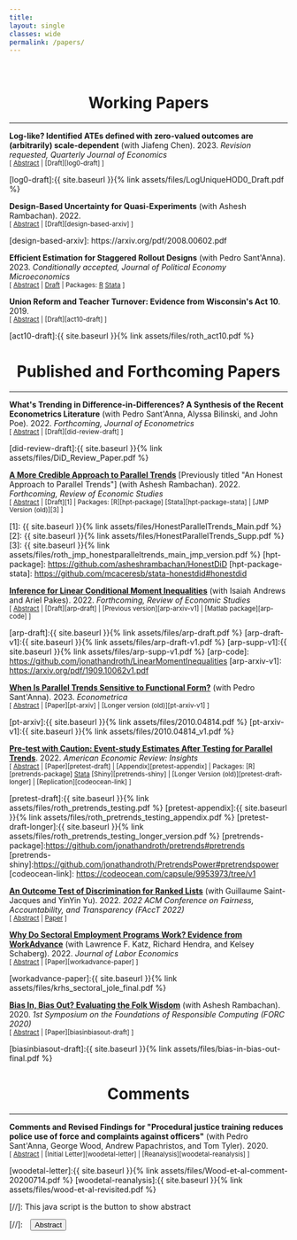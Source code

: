 ```yaml
---
title: 
layout: single
classes: wide
permalink: /papers/
---
```

<br/> 

<!-- Google Tag Manager (noscript) -->
<noscript><iframe src="https://www.googletagmanager.com/ns.html?id=GTM-PNS829G"
height="0" width="0" style="display:none;visibility:hidden"></iframe></noscript>
<!-- End Google Tag Manager (noscript) -->

# <center> Working Papers </center>
- - -

**Log-like? Identified ATEs defined with zero-valued outcomes are (arbitrarily) scale-dependent** (with Jiafeng Chen). 2023. *Revision requested, Quarterly Journal of Economics* <br/>
<small>[ <a href="#/" onclick="visib('log0')">Abstract</a> | [Draft][log0-draft] ] </small>

<div id="log0" style="display: none; text-align: justify; line-height: 1.2" ><small>
Economists frequently estimate average treatment effects (ATEs) for transformations of the outcome that are well-defined at zero but behave like log(y) when y is large (e.g., log(1+y), arcsinh(y)). We show that these ATEs depend arbitrarily on the units of the outcome, and thus should not be interpreted as percentage effects. In line with this result, we find that estimated treatment effects for arcsinh-transformed outcomes published in the American Economic Review change substantially when we multiply the units of the outcome by 100 (e.g., convert dollars to cents). To help delineate alternative approaches, we prove that when the outcome can equal zero, there is no parameter of the form E[g(Y(1),Y(0))] that is point-identified and unit-invariant. We conclude by discussing sensible alternative target parameters for settings with zero-valued outcomes that relax at least one of these requirements.
</small><br><br/></div>

[log0-draft]:{{ site.baseurl }}{% link assets/files/LogUniqueHOD0_Draft.pdf %}



**Design-Based Uncertainty for Quasi-Experiments** (with Ashesh Rambachan). 2022.<br/>
<small>[ <a href="#/" onclick="visib('design-based')">Abstract</a> | [Draft][design-based-arxiv] ] </small>

<div id="design-based" style="display: none; text-align: justify; line-height: 1.2" ><small>
This paper develops a design-based theory of uncertainty that is suitable for analyzing quasi-experimental settings, such as difference-in-differences (DiD). A key feature of our framework is that each unit has an idiosyncratic treatment probability that is unknown to the researcher and may be related to the potential outcomes. We derive formulas for the bias of common estimators (including DiD), and provide conditions under which they are unbiased for an intrepretable causal estimand (e.g., analogs to the ATE or ATT). We further show that when the finite population is large, conventional standard errors are valid but typically conservative estimates of the variance of the estimator over the randomization distribution. An interesting feature of our framework is that conventional standard errors tend to become more conservative when treatment probabilities vary across units. This conservativeness helps to (partially) mitigate the undercoverage of confidence intervals when the estimator is biased. Thus, for example, confidence intervals for the DiD estimator can have correct coverage for the average treatment effect on the treated even if the parallel trends assumption does not hold exactly. We show that these dynamics can be important in simulations calibrated to real labor-market data. Our results also have implications for the appropriate level to cluster standard errors, and for the analysis of linear covariate adjustment and instrumental variables.
</small><br><br/></div>
[design-based-arxiv]: https://arxiv.org/pdf/2008.00602.pdf



**Efficient Estimation for Staggered Rollout Designs** (with Pedro Sant'Anna). 2023.
*Conditionally accepted, Journal of Political Economy Microeconomics*
<br/>
<small>[ <a href="#/" onclick="visib('staggeredefficient')">Abstract</a> | [Draft][staggeredefficient-arxiv] | Packages: [R][staggeredefficient-package] [Stata][staggeredefficient-stata-package] ]</small>

<div id="staggeredefficient" style="display: none; text-align: justify; line-height: 1.2" ><small>
We study estimation of causal effects in staggered rollout designs, i.e. settings where there is staggered treatment adoption and the timing of treatment is as-good-as randomly assigned. We derive the most efficient estimator in a class of estimators that nests several popular generalized difference-in-differences methods. A feasible plug-in version of the efficient estimator is asymptotically unbiased with efficiency (weakly) dominating that of existing approaches. We provide both t-based and permutation-test-based methods for inference. In an application to a training program for police officers, confidence intervals for the proposed estimator are as much as eight times shorter than for existing approaches.
</small><br><br/></div>

[staggeredefficient-arxiv]: https://arxiv.org/pdf/2102.01291.pdf
[staggeredefficient-package]: https://github.com/jonathandroth/staggered
[staggeredefficient-stata-package]: https://github.com/mcaceresb/stata-staggered




**Union Reform and Teacher Turnover: Evidence from Wisconsin's Act 10**. 2019.
<br/>
<small>[ <a href="#/" onclick="visib('act10')">Abstract</a> | [Draft][act10-draft] ] </small>

<div id="act10" style="display: none; text-align: justify; line-height: 1.2" ><small>
This paper studies teacher attrition in Wisconsin following Act 10, a policy change which severely weakened teachers’ unions and capped wage growth for teachers. I document a sharp short-run increase in teacher turnover after the Act was passed, driven almost entirely by teachers over the minimum retirement age of 55, whose turnover rate doubled from 17 to 35 percent. Such teachers faced strong incentives to retire before the end of pre-existing collective bargaining agreements in order to secure collectively-bargained retirement benefits (e.g. healthcare), which no longer fell under the scope of collective bargaining after the Act. I find much more modest long-run increases in teacher turnover, consistent with previous estimates of labor supply elasticities. I then attempt to evaluate the effect of the wave of retirements following Act 10 on education quality using grade-level value-added metrics. I find suggestive evidence that student academic performance increased in grades with teachers who retired following the reform, and I obtain similar results when instrumenting for retirement using the pre-existing age distribution of teachers. Differences in value-added between retirees and their replacements can potentially explain some, but not all, of the observed academic improvements.
</small><br><br/></div>

[act10-draft]:{{ site.baseurl }}{% link assets/files/roth_act10.pdf %}


# <center> Published and Forthcoming Papers </center>
- - -

**What's Trending in Difference-in-Differences? A Synthesis of the Recent Econometrics Literature** (with Pedro Sant'Anna, Alyssa Bilinski, and John Poe). 2022. *Forthcoming, Journal of Econometrics*
<br/>
<small>[ <a href="#/" onclick="visib('did-review')">Abstract</a> | [Draft][did-review-draft] ] </small>

<div id="did-review" style="display: none; text-align: justify; line-height: 1.2" ><small>
This paper synthesizes recent advances in the econometrics of difference-in-differences (DiD) and provides concrete recommendations for practitioners. We begin by articulating a simple set of "canonical" assumptions under which the econometrics of DiD are well-understood. We then argue that recent advances in DiD methods can be broadly classified as relaxing some components of the canonical DiD setup, with a focus on (i) multiple periods and variation in treatment timing, (ii) potential violations of parallel trends, or (iii) alternative frameworks for inference. Our discussion highlights the different ways that the DiD literature has advanced beyond the canonical model, and helps to clarify when each of the papers will be relevant for empirical work. We conclude by discussing some promising areas for future research.
</small><br><br/></div>

[did-review-draft]:{{ site.baseurl }}{% link assets/files/DiD_Review_Paper.pdf %}


**[A More Credible Approach to Parallel Trends](https://academic.oup.com/restud/advance-article/doi/10.1093/restud/rdad018/7039335)** 
[Previously titled "An Honest Approach to Parallel Trends"] (with Ashesh Rambachan). 2022.
*Forthcoming, Review of Economic Studies*
<br/>
<small>[ <a href="#/" onclick="visib('hpt')">Abstract</a> | [Draft][1] | Packages: [R][hpt-package] [Stata][hpt-package-stata] | [JMP Version (old)][3] ] </small>

<div id="hpt" style="display: none; text-align: justify; line-height: 1.2" ><small>
This paper proposes tools for robust inference in difference-in-differences and event-study designs where the parallel trends assumption may be violated. Instead of requiring that parallel trends holds exactly, we impose restrictions on how different the post-treatment violations of parallel trends can be from the pre-treatment differences in trends ("pre-trends"). The causal parameter of interest is partially identified under these restrictions. We introduce two approaches that guarantee uniformly valid inference under the imposed restrictions, and we derive novel results showing that they have desirable power properties in our context. We illustrate how economic knowledge can inform the restrictions on the possible violations of parallel trends in two economic applications. We also highlight how our approach can be used to conduct sensitivity analyses showing what causal conclusions can be drawn under various restrictions on the possible violations of the parallel trends assumption.
</small><br><br/></div>

[1]: {{ site.baseurl }}{% link assets/files/HonestParallelTrends_Main.pdf %}
[2]: {{ site.baseurl }}{% link assets/files/HonestParallelTrends_Supp.pdf %}
[3]: {{ site.baseurl }}{% link assets/files/roth_jmp_honestparalleltrends_main_jmp_version.pdf %}
[hpt-package]: https://github.com/asheshrambachan/HonestDiD
[hpt-package-stata]: https://github.com/mcaceresb/stata-honestdid#honestdid


**[Inference for Linear Conditional Moment Inequalities](https://academic.oup.com/restud/advance-article/doi/10.1093/restud/rdad004/6994475)** (with Isaiah Andrews and Ariel Pakes). 2022.
*Forthcoming, Review of Economic Studies*
<br/>
<small>[ <a href="#/" onclick="visib('arp')">Abstract</a> | [Draft][arp-draft] |  [Previous version][arp-arxiv-v1] | [Matlab package][arp-code]    ] </small>

<div id="arp" style="display: none; text-align: justify; line-height: 1.2" ><small>
We show that moment inequalities in a wide variety of economic applications have a particular linear conditional structure. We use this structure to construct uniformly valid confidence sets that remain computationally tractable even in settings with nuisance parameters. We first introduce least favorable critical values which deliver non-conservative tests if all moments are binding. Next, we introduce a novel conditional inference approach which ensures a strong form of insensitivity to slack moments. Our recommended approach is a hybrid technique which combines desirable aspects of the least favorable and conditional methods. The hybrid approach performs well in simulations calibrated to Wollmann (2018), with favorable power and computational time comparisons relative to existing alternatives.
</small><br><br/></div>

[arp-draft]:{{ site.baseurl }}{% link assets/files/arp-draft.pdf %}
[arp-draft-v1]:{{ site.baseurl }}{% link assets/files/arp-draft-v1.pdf %}
[arp-supp-v1]:{{ site.baseurl }}{% link assets/files/arp-supp-v1.pdf %}
[arp-code]: https://github.com/jonathandroth/LinearMomentInequalities
[arp-arxiv-v1]: https://arxiv.org/pdf/1909.10062v1.pdf




**[When Is Parallel Trends Sensitive to Functional Form?](https://www.econometricsociety.org/publications/econometrica/2023/03/01/When-Is-Parallel-Trends-Sensitive-to-Functional-Form)** (with Pedro Sant'Anna). 2023.
*Econometrica*
<br/>
<small>[ <a href="#/" onclick="visib('ptinvariance')">Abstract</a> | [Paper][pt-arxiv] | [Longer version (old)][pt-arxiv-v1] ] </small>

<div id="ptinvariance" style="display: none; text-align: justify; line-height: 1.2" ><small>
This paper assesses when the validity of difference-in-differences depends on functional form. We provide a novel characterization: the parallel trends assumption holds under all strictly monotonic transformations of the outcome if and only if a stronger "parallel trends"-type condition holds for the cumulative distribution function of untreated potential outcomes. This condition for parallel trends to be insensitive to functional form is satisfied if and essentially only if the population can be partitioned into a subgroup for which treatment is effectively randomly assigned and a remaining subgroup for which the distribution of untreated potential outcomes is stable over time. These conditions have testable implications, and we introduce falsification tests for the null that parallel trends is insensitive to functional form.
</small><br><br/></div>

[pt-arxiv]:{{ site.baseurl }}{% link assets/files/2010.04814.pdf %}
[pt-arxiv-v1]:{{ site.baseurl }}{% link assets/files/2010.04814_v1.pdf %}



**[Pre-test with Caution: Event-study Estimates After Testing for Parallel Trends](https://pubs.aeaweb.org/doi/pdfplus/10.1257/aeri.20210236)**. 2022. *American Economic Review: Insights*
<br/>
<small>[ <a href="#/" onclick="visib('pretest')">Abstract</a> | [Paper][pretest-draft] | [Appendix][pretest-appendix] | Packages: [R][pretrends-package] [Stata](https://github.com/mcaceresb/stata-pretrends#pretrends) [Shiny][pretrends-shiny] | [Longer Version (old)][pretest-draft-longer] | [Replication][codeocean-link] ] </small>

<div id="pretest" style="display: none; text-align: justify; line-height: 1.2" ><small>
This paper discusses two important limitations of the common practice of testing for pre-existing differences in trends (''pre-trends'') when using difference-in-differences and related methods. First, conventional pre-trends tests may have low power. Second, conditioning the analysis on the result of a pre-test can distort estimation and inference, potentially exacerbating the bias of point estimates and undercoverage of confidence intervals. I analyze these issues both in theory and in simulations calibrated to a survey of recent papers in leading economics journals, which suggest that these limitations are important in practice.  I conclude with practical recommendations for mitigating these issues.
</small><br><br/></div>

[pretest-draft]:{{ site.baseurl }}{% link assets/files/roth_pretrends_testing.pdf %}
[pretest-appendix]:{{ site.baseurl }}{% link assets/files/roth_pretrends_testing_appendix.pdf %}
[pretest-draft-longer]:{{ site.baseurl }}{% link assets/files/roth_pretrends_testing_longer_version.pdf %}
[pretrends-package]:https://github.com/jonathandroth/pretrends#pretrends
[pretrends-shiny]:https://github.com/jonathandroth/PretrendsPower#pretrendspower
[codeocean-link]: https://codeocean.com/capsule/9953973/tree/v1


**[An Outcome Test of Discrimination for Ranked Lists](https://dl.acm.org/doi/10.1145/3531146.3533102)** (with Guillaume Saint-Jacques and YinYin Yu). 2022. *2022 ACM Conference on Fairness, Accountability, and Transparency (FAccT 2022)*
<br/>
<small>[ <a href="#/" onclick="visib('outcometest')">Abstract</a> | [Paper][outcometest-draft] ] </small>

<div id="outcometest" style="display: none; text-align: justify; line-height: 1.2" ><small>
This paper extends Becker (1957)'s outcome test of discrimination to settings where a (human or algorithmic) decision-maker produces a ranked list of candidates. Ranked lists are particularly relevant in the context of online platforms that produce search results or feeds, and also arise when human decisionmakers express ordinal preferences over a list of candidates. We show that non-discrimination implies a system of moment inequalities, which intuitively impose that one cannot permute the position of a lower-ranked candidate from one group with a higher-ranked candidate from a second group and systematically improve the objective. Moreover, we show that that these moment inequalities are the \textit{only} testable implications of non-discrimination when the auditor observes only outcomes and group membership by rank. We show how to statistically test the implied inequalities, and validate our approach in an application using data from LinkedIn.
</small><br><br/></div>

[outcometest-draft]: https://facctconference.org/static/pdfs_2022/facct22-29.pdf



**[Why Do Sectoral Employment Programs Work? Evidence from WorkAdvance](https://www.journals.uchicago.edu/doi/abs/10.1086/717932)** (with Lawrence F. Katz, Richard Hendra, and Kelsey Schaberg).  2022. *Journal of Labor Economics*
<br/>
<small>[ <a href="#/" onclick="visib('workadvance')">Abstract</a> | [Paper][workadvance-paper] ] </small>

<div id="workadvance" style="display: none; text-align: justify; line-height: 1.2" ><small>
This paper examines the evidence from randomized evaluations of sector-focused training programs that target low-wage workers and combine upfront screening, occupational and soft skills training, and wraparound services.  The programs generate substantial and persistent earnings gains (12 to 34 percent) following training. Theoretical mechanisms for program impacts are explored for the WorkAdvance demonstration. Earnings gains are generated by getting participants into higher-wage jobs in higher-earning industries and occupations not just by raising employment. Training in transferable and certifiable skills (likely under-provided from poaching concerns) and reductions of employment barriers to high-wage sectors for non-traditional workers appear to play key roles.
</small><br><br/></div>

[workadvance-paper]:{{ site.baseurl }}{% link assets/files/krhs_sectoral_jole_final.pdf %}

**[Bias In, Bias Out? Evaluating the Folk Wisdom](https://drops.dagstuhl.de/opus/volltexte/2020/12022/pdf/LIPIcs-FORC-2020-6.pdf)** (with Ashesh Rambachan). 2020. *1st Symposium on the Foundations of Responsible Computing (FORC 2020)*
<br/>
<small>[ <a href="#/" onclick="visib('biasinbiasout')">Abstract</a> | [Paper][biasinbiasout-draft] ] </small>

<div id="biasinbiasout" style="display: none; text-align: justify; line-height: 1.2" ><small>
We evaluate the folk wisdom that algorithmic decision rules trained on data produced by biased human decision-makers necessarily reflect this bias. We consider a setting where training labels are only generated if a biased decision-maker takes a particular action, and so "biased" training data arise due to discriminatory selection into the training data. In our baseline model, the more biased the decision-maker is against a group, the more the algorithmic decision rule favors that group. We refer to this phenomenon as bias reversal. We then clarify the conditions that give rise to bias reversal. Whether a prediction algorithm reverses or inherits bias depends critically on how the decision-maker affects the training data as well as the label used in training. We illustrate our main theoretical results in a simulation study applied to the New York City Stop, Question and Frisk dataset.
</small><br><br/></div>

[biasinbiasout-draft]:{{ site.baseurl }}{% link assets/files/bias-in-bias-out-final.pdf %}


# <center> Comments </center>
- - -
**Comments and Revised Findings for "Procedural justice training reduces police use of force and complaints against officers"** (with Pedro Sant'Anna, George Wood, Andrew Papachristos, and Tom Tyler). 2020.
<br/>
<small>[ <a href="#/" onclick="visib('woodetal')">Abstract</a> | [Initial Letter][woodetal-letter] | [Reanalysis][woodetal-reanalysis] ] </small>

<div id="woodetal" style="display: none; text-align: justify; line-height: 1.2" ><small>
Pedro Sant'Anna and I discovered a statistical error in a recent PNAS paper by Wood, Papachristos, and Tyler that led to spuriously large estimates of the effect of a procedural justice training for police officers. Below are links to our initial letter to the authors detailing the problem and to a re-analysis co-authored with the original authors that corrects the statistical error.
</small><br><br/></div>

[woodetal-letter]:{{ site.baseurl }}{% link assets/files/Wood-et-al-comment-20200714.pdf %}
[woodetal-reanalysis]:{{ site.baseurl }}{% link assets/files/wood-et-al-revisited.pdf %}


[//]: This java script is the button to show abstract
<script>
 function visib(id) {
  var x = document.getElementById(id);
  if (x.style.display === "block") {
    x.style.display = "none";
  } else {
    x.style.display = "block";
  }
}
</script>

[//]:&emsp;<button onclick="visib('polariz')" class="btn btn--inverse btn--small">Abstract</button>
